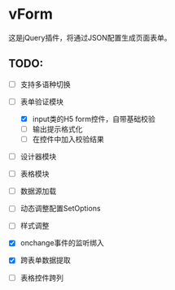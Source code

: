 # vForm
这是jQuery插件，将通过JSON配置生成页面表单。


## TODO: 
* [ ] 支持多语种切换
* [ ] 表单验证模块  
    * [x] input类的H5 form控件，自带基础校验  
    * [ ] 输出提示格式化  
    * [ ] 在控件中加入校验结果  
* [ ] 设计器模块
* [ ] 表格模块
* [ ] 数据源加载
* [ ] 动态调整配置SetOptions
* [ ] 样式调整
* [x] onchange事件的监听绑入
* [x] 跨表单数据提取
* [ ] 表格控件跨列

